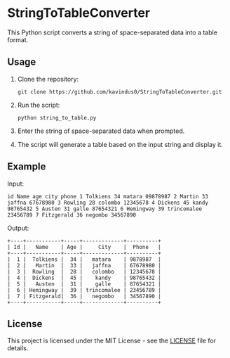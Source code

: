 # StringToTableConverter

This Python script converts a string of space-separated data into a table format.

## Usage

1. Clone the repository:
   ```
   git clone https://github.com/kavindus0/StringToTableConverter.git
   ```

2. Run the script:
   ```
   python string_to_table.py
   ```

3. Enter the string of space-separated data when prompted.

4. The script will generate a table based on the input string and display it.

## Example

Input:
```
id Name age city phone 1 Tolkiens 34 matara 09878987 2 Martin 33 jaffna 67678980 3 Rowling 28 colombo 12345678 4 Dickens 45 kandy 98765432 5 Austen 31 galle 87654321 6 Hemingway 39 trincomalee 23456789 7 Fitzgerald 36 negombo 34567890
```

Output:
```
+----+-----------+-----+-------------+----------+
| Id |   Name    | Age |     City    |  Phone   |
+----+-----------+-----+-------------+----------+
|  1 |  Tolkiens |  34 |   matara    | 9878987  |
|  2 |   Martin  |  33 |   jaffna    | 67678980 |
|  3 |  Rowling  |  28 |   colombo   | 12345678 |
|  4 |  Dickens  |  45 |    kandy    | 98765432 |
|  5 |   Austen  |  31 |    galle    | 87654321 |
|  6 | Hemingway |  39 | trincomalee | 23456789 |
|  7 | Fitzgerald|  36 |   negombo   | 34567890 |
+----+-----------+-----+-------------+----------+
```

## License

This project is licensed under the MIT License - see the [LICENSE](LICENSE) file for details.
